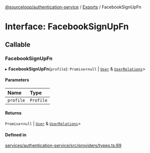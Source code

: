 [@sourceloop/authentication-service](../README.md) / [Exports](../modules.md) / FacebookSignUpFn

# Interface: FacebookSignUpFn

## Callable

### FacebookSignUpFn

▸ **FacebookSignUpFn**(`profile`): `Promise`<``null`` \| [`User`](../classes/User.md) & [`UserRelations`](UserRelations.md)\>

#### Parameters

| Name | Type |
| :------ | :------ |
| `profile` | `Profile` |

#### Returns

`Promise`<``null`` \| [`User`](../classes/User.md) & [`UserRelations`](UserRelations.md)\>

#### Defined in

[services/authentication-service/src/providers/types.ts:89](https://github.com/sourcefuse/loopback4-microservice-catalog/blob/a84fe677/services/authentication-service/src/providers/types.ts#L89)
